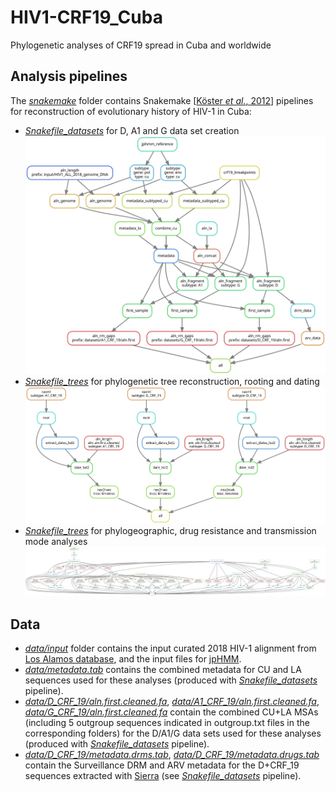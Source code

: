 # HIV1-CRF19_Cuba
Phylogenetic analyses of CRF19 spread in Cuba and worldwide

## Analysis pipelines

The [*snakemake*](snakemake) folder contains Snakemake [[Köster *et al.*, 2012](https://doi.org/10.1093/bioinformatics/bts480)] pipelines
for reconstruction of evolutionary history of HIV-1 in Cuba:
* [*Snakefile_datasets*](snakemake/Snakefile_datasets) for D, A1 and G data set creation
![pipeline visualisation](snakemake/pipeline_datasets.svg)
* [*Snakefile_trees*](snakemake/Snakefile_trees) for phylogenetic tree reconstruction, rooting and dating
![pipeline visualisation](snakemake/pipeline_trees.svg)
* [*Snakefile_trees*](snakemake/Snakefile_acr) for phylogeographic, drug resistance and transmission mode analyses
![pipeline visualisation](snakemake/pipeline_acr.svg)

## Data
* [*data/input*](data/input) folder contains the input curated 2018 HIV-1 alignment from [Los Alamos database](https://www.hiv.lanl.gov/content/sequence/NEWALIGN/align.html),
and the input files for [jpHMM](http://jphmm.gobics.de/).
* [*data/metadata.tab*](data/metadata.tab) contains the combined metadata for CU and LA sequences used for these analyses (produced with [*Snakefile_datasets*](snakemake/Snakefile_datasets) pipeline).
* [*data/D_CRF_19/aln.first.cleaned.fa*](data/D_CRF_19/aln.first.cleaned.fa), 
[*data/A1_CRF_19/aln.first.cleaned.fa*](data/A1_CRF_19/aln.first.cleaned.fa), 
[*data/G_CRF_19/aln.first.cleaned.fa*](data/G_CRF_19/aln.first.cleaned.fa) contain the combined CU+LA MSAs (including 5 outgroup sequences indicated in outgroup.txt files in the corresponding folders) for the D/A1/G data sets used for these analyses (produced with [*Snakefile_datasets*](snakemake/Snakefile_datasets) pipeline).
* [*data/D_CRF_19/metadata.drms.tab*](data/D_CRF_19/metadata.drms.tab), [*data/D_CRF_19/metadata.drugs.tab*](data/D_CRF_19/metadata.drugs.tab) contain the Surveillance DRM and ARV metadata for the D+CRF_19 sequences 
extracted with [Sierra](https://hivdb.stanford.edu/page/webservice/) (see [*Snakefile_datasets*](snakemake/Snakefile_datasets) pipeline).
